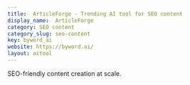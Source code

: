 ```yaml
---
title:  ArticleForge - Trending AI tool for SEO content
display_name:  ArticleForge
category: SEO content
category_slug: seo-content
key: byword_ai
website: https://byword.ai/
layout: aitool
---
```


SEO-friendly content creation at scale.
